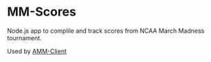# MM-Scores

Node.js app to complile and track scores from NCAA March Madness tournament.

Used by [AMM-Client](https://github.com/nsgamliel/amm-client)